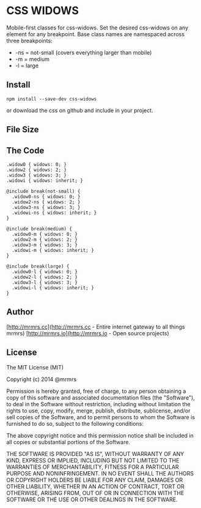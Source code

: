 # CSS WIDOWS

  Mobile-first classes for css-widows.
  Set the desired css-widows on any element for any breakpoint.
  Base class names are namespaced across three breakpoints:

*  -ns = not-small (covers everything larger than mobile)
*  -m  = medium
*  -l  = large

## Install
```
npm install --save-dev css-widows
```
or download the css on github and include in your project.

## File Size


## The Code
```
.widow0 { widows: 0; }
.widow2 { widows: 2; }
.widow3 { widows: 3; }
.widowi { widows: inherit; }

@include break(not-small) {
  .widow0-ns { widows: 0; }
  .widow2-ns { widows: 2; }
  .widow3-ns { widows: 3; }
  .widowi-ns { widows: inherit; }
}

@include break(medium) {
  .widow0-m { widows: 0; }
  .widow2-m { widows: 2; }
  .widow3-m { widows: 3; }
  .widowi-m { widows: inherit; }
}

@include break(large) {
  .widow0-l { widows: 0; }
  .widow2-l { widows: 2; }
  .widow3-l { widows: 3; }
  .widowi-l { widows: inherit; }
}

```

## Author

[http://mrmrs.cc](http://mrmrs.cc - Entire internet gateway to all things mrmrs)
[http://mrmrs.io](http://mrmrs.io - Open source projects)

## License

The MIT License (MIT)

Copyright (c) 2014 @mrmrs

Permission is hereby granted, free of charge, to any person obtaining a copy
of this software and associated documentation files (the "Software"), to deal
in the Software without restriction, including without limitation the rights
to use, copy, modify, merge, publish, distribute, sublicense, and/or sell
copies of the Software, and to permit persons to whom the Software is
furnished to do so, subject to the following conditions:

The above copyright notice and this permission notice shall be included in
all copies or substantial portions of the Software.

THE SOFTWARE IS PROVIDED "AS IS", WITHOUT WARRANTY OF ANY KIND, EXPRESS OR
IMPLIED, INCLUDING BUT NOT LIMITED TO THE WARRANTIES OF MERCHANTABILITY,
FITNESS FOR A PARTICULAR PURPOSE AND NONINFRINGEMENT. IN NO EVENT SHALL THE
AUTHORS OR COPYRIGHT HOLDERS BE LIABLE FOR ANY CLAIM, DAMAGES OR OTHER
LIABILITY, WHETHER IN AN ACTION OF CONTRACT, TORT OR OTHERWISE, ARISING FROM,
OUT OF OR IN CONNECTION WITH THE SOFTWARE OR THE USE OR OTHER DEALINGS IN
THE SOFTWARE.

